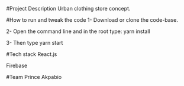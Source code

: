 #Project Description
Urban clothing store concept.

#How to run and tweak the code
1- Download or clone the code-base.

2- Open the command line and in the root type: yarn install

3- Then type yarn start

#Tech stack
React.js

Firebase

#Team
Prince Akpabio
